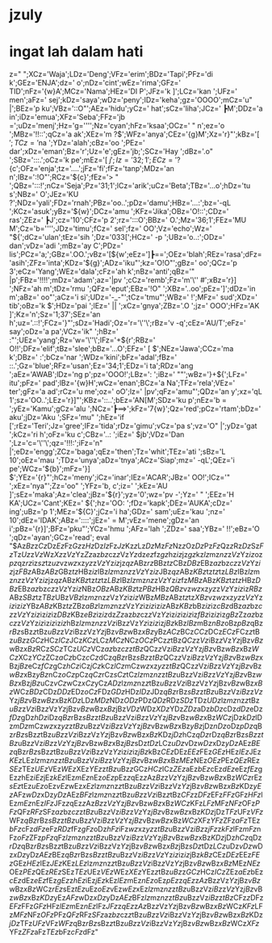 # jzuly
# ingat lah dalam hati


z="
";XCz='Waja';LDz='Deng';VFz='erim';BDz='Tapi';PFz='di k';GEz='ENJA';dz='   o';nDz='cint';wEz='rima';GFz=' TID';nFz='{w}A';MCz='Nama';HEz='DI P';JFz='k ]';LCz='kan ';UFz=' men';aFz=' sej';kDz='saya';wDz='peny';IDz='keha';gz='OOOO';mCz='u" |';BEz='p ku';VBz='::O"';AEz='hidu';yCz=' hat';sCz='liha';JCz='  ┣M';DDz='a in';iDz='emua';XFz='Seba';FFz='jb =';uDz='menj';Hz='g='\''\';Nz='cyan';hFz='ksaa';OCz=' " n';ez='o   ';MBz='!!::';qCz='a ak';XEz='m ?$';WFz='anya';CEz='{g}M';Xz='r}"';kBz='[  $';TCz='$na ';YDz='alah';cBz='oo  ';PEz=' dar';xDz='eman';Bz='r';Uz='e';gEz='jb;';SCz='Hay ';dBz='.o" ';SBz=':::.';oCz='k pe';mEz='[ $j';Iz='32;1';ECz='?${c';OFz='enja';tz='....';jFz='fi';fFz='tanp';MDz='an n';IBz=':!O"';RCz='${c}';fEz='> " ';QBz=':::!';nCz='Seja';Pz='31;1';lCz='arik';uCz='Beta';TBz='...o';hDz='tu s';NBz='   O';JEz='KU ?';NDz='yali';FDz='rnah';PBz='oo..';pDz='damu';HBz='...:';bz='-qL ';KCz='asuk';yBz='${w}';DCz='amu ';KFz='Jika';OBz='O!::';CDz=' ras';ZEz='  ┣J';cz='10';CFz='p 2';rz=':::O';BBz='  O.';Mz='36;1';FEz='MU M';Cz='b='\''\';JDz='timu';fCz=' sel';fz='  OO';Vz='echo';Wz=' "${';dCz='ulan';tEz='sih ';Dz='033[';HCz=' -p ';UBz='o..:';ODz=' dan';vDz='adi ';mBz='ay C';PDz=' lis';PCz='a;';GBz='.OO.';vBz='[${w';eEz=']┣==';OEz='blah';REz='rasa';dFz='asih';ZFz='inta';KDz='${g}';ADz='iku"';kz='O!O"';gBz='  oo';QCz='p 3';eCz='Yang';WEz='dala';cFz='ah k';nBz='anti';qBz='" |p';FBz='!!!!';mDz='adam';az='|pv ';cCz='remb';Fz='m'\'' #';xBz='r}] ';NFz='ah m';tDz='rmu ';QFz='eput';EBz='!O" ';XBz='..oo';pEz=']';dDz='in m';aBz=' oo"';aCz='i si';UDz='-_-"';tCz='tmu"';WBz='   !';MFz=' sud';XDz=' tib';oBz='k  $';HDz='pai ';lEz=' || ';xCz='gnya';ZBz='.O  ';jz=' OOO';HFz='AK ]';Kz='n';Sz='1;37';SEz='an h';uz='.::!';FCz='}"';sDz='Hadi';Oz='r='\''\';rBz='v -q';cEz='AU/T';eFz=' say';oDz='a pa';VCz='ik" ';hBz='  :"';UEz='yang';Rz='w='\''\';lFz='+${r';RBz=' O!!';DFz='elif';tBz='slee';bBz='...O';EFz=' [ $';NEz='Jawa';CCz='ma k';DBz='   :';bCz='nar ';WDz='kini';bFz='adal';fBz=' ::.';Gz='blue';RFz='usan';Ez='34;1';EDz='i ta';RDz='ang ';aEz='AWAB';lDz='ng p';pz='OOO!';LBz=':   ';iBz=' ""';wBz='}+${';LFz=' itu';pFz=' pad';lBz='{w}H';wCz='enan';BCz='a Na';TFz='rela';VEz=' ter';gFz='a ad';rCz='u me';oz='  oO';lz=' |pv';qFz='amu"';QDz='an y';xz='qL 1';sz='OO..';LEz='r}]"';KBz='::..';bEz='AN[M';SDz='ku p';nEz='b = ';yEz='Kamu';gCz='alu ';NCz='┣==>';kFz='7{w}';Qz='red';pCz='rtam';bDz=' aku';jDz='Aku ';SFz='mu" ';hEz='if [';rEz='Teri';Jz='gree';IFz='tida';rDz='gimu';vCz='pa s';vz='O" |';yDz='gat ';kCz='ri h';oFz='ku c';CBz='..: ';iEz=' $jb';VDz='Dan ';Lz='c='\''\';qz='!!!:';iFz='n" |';eDz='engg';ZCz='baga';qEz='then';Tz='whit';TEz='ati ';sBz='L 10';oEz='mau ';TDz='unya';aDz='tnya';ACz='Siap';mz=' -qL';QEz='i pe';WCz='${b}';mFz='}] $';YEz='{r}"';hCz='meny';iCz='inar';IEz='ACAR';JBz=' OO!';ICz='"   ';xEz='nya"';Zz='oo" ';YFz='b, c';iz='    ';kEz='AU ]';sEz='maka';Az='clea';jBz='${r}';yz='0';wz='pv -';Yz=' "  ';EEz='H KA';UCz='Cant';KEz='  ${';hz='OO: ';fDz='kapk';DEz='AUKA';cDz=' ing';uBz='p 1';MEz='${C}';jCz='i ha';GDz=' sam';uEz='kau ';nz=' 10';dEz='IDAK';ABz='::::';jEz=' = M';vEz='mene';gDz='an i';pBz='{r}]';BFz='pku"';YCz='hmu ';AFz='lah ';ZDz=' saa';YBz='  !!';eBz='O   ';qDz='ayan';GCz='read';
eval "$Az$Bz$z$Cz$Dz$Ez$Fz$Gz$z$Hz$Dz$Iz$Fz$Jz$Kz$z$Lz$Dz$Mz$Fz$Nz$z$Oz$Dz$Pz$Fz$Qz$z$Rz$Dz$Sz$Fz$Tz$Uz$z$Vz$Wz$Xz$z$Vz$Yz$Zz$az$bz$cz$z$Vz$Yz$dz$ez$fz$gz$hz$iz$jz$gz$kz$lz$mz$nz$z$Vz$Yz$iz$oz$pz$qz$rz$iz$sz$tz$uz$vz$wz$xz$yz$z$Vz$Yz$iz$jz$qz$ABz$rz$BBz$tz$CBz$DBz$EBz$az$bz$cz$z$Vz$Yz$iz$jz$FBz$ABz$ABz$GBz$tz$HBz$iz$IBz$lz$mz$nz$z$Vz$Yz$iz$JBz$qz$ABz$KBz$tz$tz$tz$LBz$IBz$lz$mz$nz$z$Vz$Yz$iz$jz$qz$ABz$KBz$tz$tz$tz$LBz$IBz$lz$mz$nz$z$Vz$Yz$iz$fz$MBz$ABz$KBz$tz$tz$HBz$DBz$EBz$az$bz$cz$z$Vz$Yz$iz$NBz$OBz$ABz$KBz$tz$PBz$HBz$QBz$vz$wz$xz$yz$z$Vz$Yz$iz$iz$RBz$ABz$SBz$tz$TBz$UBz$VBz$lz$mz$nz$z$Vz$Yz$iz$iz$WBz$MBz$ABz$tz$tz$XBz$vz$wz$xz$yz$z$Vz$Yz$iz$iz$iz$YBz$ABz$KBz$tz$ZBz$aBz$lz$mz$nz$z$Vz$Yz$iz$iz$iz$iz$ABz$KBz$bBz$iz$iz$cBz$dBz$az$bz$cz$z$Vz$Yz$iz$iz$iz$iz$DBz$KBz$eBz$iz$iz$dz$Zz$az$bz$cz$z$Vz$Yz$iz$iz$iz$iz$iz$fBz$iz$iz$iz$gBz$Zz$az$bz$cz$z$Vz$Yz$iz$iz$iz$iz$iz$hBz$lz$mz$nz$z$Vz$iBz$z$Vz$Yz$iz$iz$iz$jBz$kBz$lBz$mBz$nBz$oBz$pBz$qBz$rBz$sBz$z$tBz$uBz$z$Vz$iBz$z$Vz$Yz$jBz$vBz$wBz$xBz$yBz$ACz$BCz$CCz$DCz$ECz$FCz$z$tBz$uBz$z$GCz$HCz$ICz$JCz$KCz$LCz$MCz$NCz$OCz$PCz$z$tBz$QCz$z$Vz$iBz$z$Vz$Yz$jBz$vBz$wBz$xBz$RCz$SCz$TCz$UCz$VCz$az$bz$cz$z$tBz$QCz$z$Vz$iBz$z$Vz$Yz$jBz$vBz$wBz$xBz$WCz$XCz$YCz$ZCz$aCz$bCz$cCz$dCz$qBz$rBz$sBz$z$tBz$QCz$z$Vz$iBz$z$Vz$Yz$jBz$vBz$wBz$xBz$jBz$eCz$fCz$gCz$hCz$iCz$jCz$kCz$lCz$mCz$wz$xz$yz$z$tBz$QCz$z$Vz$iBz$z$Vz$Yz$jBz$vBz$wBz$xBz$yBz$nCz$oCz$pCz$qCz$rCz$sCz$tCz$lz$mz$nz$z$tBz$uBz$z$Vz$iBz$z$Vz$Yz$jBz$vBz$wBz$xBz$jBz$uCz$vCz$wCz$xCz$yCz$ADz$lz$mz$nz$z$tBz$uBz$z$Vz$iBz$z$Vz$Yz$jBz$vBz$wBz$xBz$WCz$BDz$CDz$DDz$EDz$oCz$FDz$GDz$HDz$IDz$JDz$qBz$rBz$sBz$z$tBz$uBz$z$Vz$iBz$z$Vz$Yz$jBz$vBz$wBz$xBz$KDz$LDz$MDz$NDz$ODz$PDz$QDz$RDz$SDz$TDz$UDz$lz$mz$nz$z$tBz$uBz$z$Vz$iBz$z$Vz$Yz$jBz$vBz$wBz$xBz$jBz$VDz$WDz$XDz$YDz$ZDz$aDz$bDz$cDz$dDz$eDz$fDz$gDz$hDz$iDz$qBz$rBz$sBz$z$tBz$uBz$z$Vz$iBz$z$Vz$Yz$jBz$vBz$wBz$xBz$WCz$jDz$kDz$lDz$mDz$mCz$wz$xz$yz$z$tBz$uBz$z$Vz$iBz$z$Vz$Yz$jBz$vBz$wBz$xBz$yBz$jDz$nDz$oDz$pDz$qBz$rBz$sBz$z$tBz$uBz$z$Vz$iBz$z$Vz$Yz$jBz$vBz$wBz$xBz$KDz$jDz$hCz$qDz$rDz$qBz$rBz$sBz$z$tBz$uBz$z$Vz$iBz$z$Vz$Yz$jBz$vBz$wBz$xBz$jBz$sDz$tDz$LCz$uDz$vDz$wDz$xDz$yDz$AEz$BEz$qBz$rBz$sBz$z$tBz$uBz$z$Vz$iBz$z$Vz$Yz$iz$iz$iz$jBz$kBz$CEz$DEz$EEz$FEz$GEz$HEz$IEz$JEz$KEz$LEz$lz$mz$nz$z$tBz$uBz$z$Vz$iBz$z$Vz$Yz$jBz$vBz$wBz$xBz$MEz$NEz$OEz$PEz$QEz$REz$SEz$TEz$UEz$VEz$WEz$XEz$YEz$z$tBz$uBz$z$GCz$HCz$ICz$ZEz$aEz$bEz$cEz$dEz$eEz$fEz$gEz$z$hEz$iEz$jEz$kEz$lEz$mEz$nEz$oEz$pEz$z$qEz$z$Az$Bz$z$Vz$Yz$jBz$vBz$wBz$xBz$WCz$rEz$sEz$tEz$uEz$oEz$vEz$wEz$xEz$lz$mz$nz$z$tBz$uBz$z$Vz$iBz$z$Vz$Yz$jBz$vBz$wBz$xBz$KDz$yEz$AFz$wDz$xDz$yDz$AEz$BFz$lz$mz$nz$z$tBz$uBz$z$Vz$iBz$z$tBz$CFz$z$DFz$EFz$FFz$GFz$HFz$lEz$mEz$nEz$IFz$JFz$z$qEz$z$Az$Bz$z$Vz$Yz$jBz$vBz$wBz$xBz$WCz$KFz$LFz$MFz$NFz$OFz$PFz$QFz$RFz$SFz$az$bz$cz$z$tBz$uBz$z$Vz$iBz$z$Vz$Yz$jBz$vBz$wBz$xBz$KDz$jDz$TFz$UFz$VFz$WFz$qBz$rBz$sBz$z$tBz$uBz$z$Vz$iBz$z$Vz$Yz$jBz$vBz$wBz$xBz$WCz$XFz$YFz$ZFz$aFz$TEz$bFz$cFz$dFz$eFz$RDz$fFz$gFz$oDz$hFz$iFz$wz$xz$yz$z$tBz$uBz$z$Vz$iBz$z$jFz$z$kFz$lFz$mFz$nFz$oFz$ZFz$pFz$qFz$lz$mz$nz$z$tBz$uBz$z$Vz$iBz$z$Vz$Yz$jBz$vBz$wBz$xBz$KDz$jDz$hCz$qDz$rDz$qBz$rBz$sBz$z$tBz$uBz$z$Vz$iBz$z$Vz$Yz$jBz$vBz$wBz$xBz$jBz$sDz$tDz$LCz$uDz$vDz$wDz$xDz$yDz$AEz$BEz$qBz$rBz$sBz$z$tBz$uBz$z$Vz$iBz$z$Vz$Yz$iz$iz$iz$jBz$kBz$CEz$DEz$EEz$FEz$GEz$HEz$IEz$JEz$KEz$LEz$lz$mz$nz$z$tBz$uBz$z$Vz$iBz$z$Vz$Yz$jBz$vBz$wBz$xBz$MEz$NEz$OEz$PEz$QEz$REz$SEz$TEz$UEz$VEz$WEz$XEz$YEz$z$tBz$uBz$z$GCz$HCz$ICz$ZEz$aEz$bEz$cEz$dEz$eEz$fEz$gEz$z$hEz$iEz$jEz$kEz$lEz$mEz$nEz$oEz$pEz$z$qEz$z$Az$Bz$z$Vz$Yz$jBz$vBz$wBz$xBz$WCz$rEz$sEz$tEz$uEz$oEz$vEz$wEz$xEz$lz$mz$nz$z$tBz$uBz$z$Vz$iBz$z$Vz$Yz$jBz$vBz$wBz$xBz$KDz$yEz$AFz$wDz$xDz$yDz$AEz$BFz$lz$mz$nz$z$tBz$uBz$z$Vz$iBz$z$tBz$CFz$z$DFz$EFz$FFz$GFz$HFz$lEz$mEz$nEz$IFz$JFz$z$qEz$z$Az$Bz$z$Vz$Yz$jBz$vBz$wBz$xBz$WCz$KFz$LFz$MFz$NFz$OFz$PFz$QFz$RFz$SFz$az$bz$cz$z$tBz$uBz$z$Vz$iBz$z$Vz$Yz$jBz$vBz$wBz$xBz$KDz$jDz$TFz$UFz$VFz$WFz$qBz$rBz$sBz$z$tBz$uBz$z$Vz$iBz$z$Vz$Yz$jBz$vBz$wBz$xBz$WCz$XFz$YFz$ZFz$aFz$TEz$bFz$cFz$dFz"
